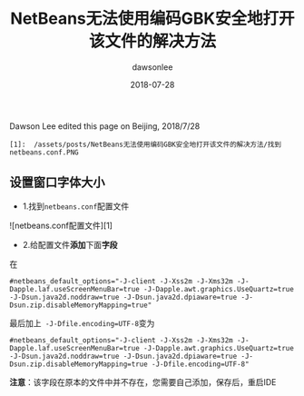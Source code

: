 ﻿---
title: "NetBeans无法使用编码GBK安全地打开该文件的解决方法"
layout: post
date: 2018-07-28
image: 
headerImage: false
tag:
- NetBeans8.2
star: false
category: blog
author: dawsonlee
---

Dawson Lee edited this page on Beijing, 2018/7/28

<div class="breaker"></div>

    [1]:  /assets/posts/NetBeans无法使用编码GBK安全地打开该文件的解决方法/找到netbeans.conf.PNG


##  设置窗口字体大小


*  1.找到`netbeans.conf`配置文件

![netbeans.conf配置文件][1]

*  2.给配置文件**添加**下面**字段**

在
	
	#netbeans_default_options="-J-client -J-Xss2m -J-Xms32m -J-Dapple.laf.useScreenMenuBar=true -J-Dapple.awt.graphics.UseQuartz=true -J-Dsun.java2d.noddraw=true -J-Dsun.java2d.dpiaware=true -J-Dsun.zip.disableMemoryMapping=true"



最后加上` -J-Dfile.encoding=UTF-8`变为

		
	#netbeans_default_options="-J-client -J-Xss2m -J-Xms32m -J-Dapple.laf.useScreenMenuBar=true -J-Dapple.awt.graphics.UseQuartz=true -J-Dsun.java2d.noddraw=true -J-Dsun.java2d.dpiaware=true -J-Dsun.zip.disableMemoryMapping=true -J-Dfile.encoding=UTF-8"



**注意**：该字段在原本的文件中并不存在，您需要自己添加，保存后，重启IDE




